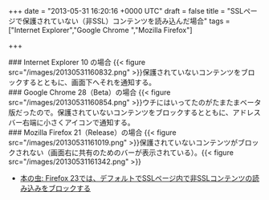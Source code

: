 
+++
date = "2013-05-31 16:20:16 +0000 UTC"
draft = false
title = "SSLページで保護されていない（非SSL）コンテンツを読み込んだ場合"
tags = ["Internet Explorer","Google Chrome ","Mozilla Firefox"]

+++
<div class="section">
    ### Internet Explorer 10 の場合
    {{< figure src="/images/20130531160832.png"  >}}保護されていないコンテンツをブロックするとともに、画面下へそれを通知する。

</div>
<div class="section">
    ### Google Chrome 28（Beta）の場合
    {{< figure src="/images/20130531160854.png"  >}}ウチにはいってたのがたまたまベータ版だったので。保護されていないコンテンツをブロックするとともに、アドレスバー右端に小さくアイコンで通知する。

</div>
<div class="section">
    ### Mozilla Firefox 21（Release）の場合
    {{< figure src="/images/20130531161019.png"  >}}保護されていないコンテンツがブロックされない（画面右に共有のためのバーが表示されている）。{{< figure src="/images/20130531161342.png"  >}}

<ul>
<li><a href="http://cpplover.blogspot.jp/2013/04/firefox-23sslssl.html">本の虫: Firefox 23では、デフォルトでSSLページ内で非SSLコンテンツの読み込みをブロックする</a></li>
</ul>
</div>

